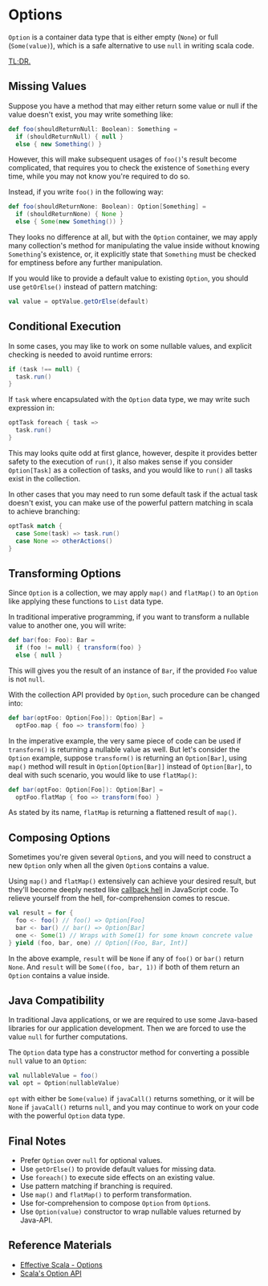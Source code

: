 # Options

`Option` is a container data type that is either empty (`None`) or full (`Some(value)`), which is a safe alternative to use `null` in writing scala code.

[TL;DR.](#final-notes)

## Missing Values

Suppose you have a method that may either return some value or null if the value doesn't exist, you may write something like:

```scala
def foo(shouldReturnNull: Boolean): Something =
  if (shouldReturnNull) { null }
  else { new Something() }
```

However, this will make subsequent usages of `foo()`'s result become complicated, that requires you to check the existence of `Something` every time, while you may not know you're required to do so.

Instead, if you write `foo()` in the following way:

```scala
def foo(shouldReturnNone: Boolean): Option[Something] =
  if (shouldReturnNone) { None }
  else { Some(new Something()) }
```

They looks no difference at all, but with the `Option` container, we may apply many collection's method for manipulating the value inside without knowing `Something`'s existence, or, it explicitly state that `Something` must be checked for emptiness before any further manipulation.

If you would like to provide a default value to existing `Option`, you should use `getOrElse()` instead of pattern matching:

```scala
val value = optValue.getOrElse(default)
```

## Conditional Execution

In some cases, you may like to work on some nullable values, and explicit checking is needed to avoid runtime errors:

```scala
if (task !== null) {
  task.run()
}
```

If `task` where encapsulated with the `Option` data type, we may write such expression in:

```scala
optTask foreach { task =>
  task.run()
}
```

This may looks quite odd at first glance, however, despite it provides better safety to the execution of `run()`, it also makes sense if you consider `Option[Task]` as a collection of tasks, and you would like to `run()` all tasks exist in the collection.

In other cases that you may need to run some default task if the actual task doesn't exist, you can make use of the powerful pattern matching in scala to achieve branching:

```scala
optTask match {
  case Some(task) => task.run()
  case None => otherActions()
}
```

## Transforming Options

Since `Option` is a collection, we may apply `map()` and `flatMap()` to an `Option` like applying these functions to `List` data type.

In traditional imperative programming, if you want to transform a nullable value to another one, you will write:

```scala
def bar(foo: Foo): Bar =
  if (foo != null) { transform(foo) }
  else { null }
```

This will gives you the result of an instance of `Bar`, if the provided `Foo` value is not `null`.

With the collection API provided by `Option`, such procedure can be changed into:

```scala
def bar(optFoo: Option[Foo]): Option[Bar] =
  optFoo.map { foo => transform(foo) }
```

In the imperative example, the very same piece of code can be used if `transform()` is returning a nullable value as well. But let's consider the `Option` example, suppose `transform()` is returning an `Option[Bar]`, using `map()` method will result in `Option[Option[Bar]]` instead of `Option[Bar]`, to deal with such scenario, you would like to use `flatMap()`:

```scala
def bar(optFoo: Option[Foo]): Option[Bar] =
  optFoo.flatMap { foo => transform(foo) }
```

As stated by its name, `flatMap` is returning a flattened result of `map()`.

## Composing Options

Sometimes you're given several `Option`s, and you will need to construct a new `Option` only when all the given `Option`s contains a value.

Using `map()` and `flatMap()` extensively can achieve your desired result, but they'll become deeply nested like [callback hell](http://callbackhell.com/) in JavaScript code. To relieve yourself from the hell, for-comprehension comes to rescue.

```scala
val result = for {
  foo <- foo() // foo() => Option[Foo]
  bar <- bar() // bar() => Option[Bar]
  one <- Some(1) // Wraps with Some(1) for some known concrete value
} yield (foo, bar, one) // Option[(Foo, Bar, Int)]
```

In the above example, `result` will be `None` if any of `foo()` or `bar()` return `None`. And `result` will be `Some((foo, bar, 1))` if both of them return an `Option` contains a value inside.

## Java Compatibility

In traditional Java applications, or we are required to use some Java-based libraries for our application development. Then we are forced to use the value `null` for further computations.

The `Option` data type has a constructor method for converting a possible `null` value to an `Option`:

```scala
val nullableValue = foo()
val opt = Option(nullableValue)
```

`opt` with either be `Some(value)` if `javaCall()` returns something, or it will be `None` if `javaCall()` returns `null`, and you may continue to work on your code with the powerful `Option` data type.

## <a name="final-notes"></a>Final Notes

- Prefer `Option` over `null` for optional values.
- Use `getOrElse()` to provide default values for missing data.
- Use `foreach()` to execute side effects on an existing value.
- Use pattern matching if branching is required.
- Use `map()` and `flatMap()` to perform transformation.
- Use for-comprehension to compose `Option` from `Option`s.
- Use `Option(value)` constructor to wrap nullable values returned by Java-API.

## Reference Materials

- [Effective Scala - Options](http://twitter.github.io/effectivescala/#Functional%20programming-Options)
- [Scala's Option API](http://www.scala-lang.org/api/2.7.4/scala/Option.html)
